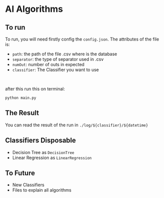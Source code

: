 # AI Algorithms

## To run <br>

To run, you will need firstly config the ```config.json```. The attributes of the file is: <br>
- ```path```: the path of the file .csv where is the database
- ```separator```: the type of separator used in .csv
- ```numOut```: number of outs in expected
- ```classifier```: The Classifier you want to use
<br>

after this run this on terminal:

```python main.py```

## The Result

You can read the result of the run in ```./log/${classifier}/${datetime}``` 

## Classifiers Disposable

- Decision Tree as ```DecisionTree```
- Linear Regression as ```LinearRegression```

## To Future

- New Classifiers
- Files to explain all algorithms
